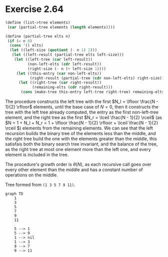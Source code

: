 # Exercise 2.64

```scheme
(define (list->tree elements)
 (car (partial-tree elements (length elements))))

(define (partial-tree elts n)
 (if (= n 0)
  (cons '() elts)
  (let ((left-size (quotient (- n 1) 2)))
   (let ((left-result (partial-tree elts left-size)))
    (let ((left-tree (car left-result))
          (non-left-elts (cdr left-result))
          (right-size (- n (+ left-size 1))))
     (let ((this-entry (car non-left-elts))
           (right-result (partial-tree (cdr non-left-elts) right-size)))
      (let ((right-tree (car right-result))
            (remaining-elts (cdr right-result)))
       (cons (make-tree this-entry left-tree right-tree) remaining-elts))))))))
```

The procedure constructs the left tree with the first
$N_l = \lfloor \frac{N - 1}{2} \rfloor$ elements, until the base case of
$N = 0$, then it constructs the tree with the left tree already computed, the
entry as the first non-left-tree element, and the right tree as the first
$N_r = \lceil \frac{N - 1}{2} \rceil$ (as $N = 1 + N_l + N_r = 1 + \lfloor
\frac{N - 1}{2} \rfloor + \lceil \frac{N - 1}{2} \rceil $) elements from the
remaining elements. We can see that the left recursion builds the binary tree of
the elements less than the middle, and the right tree build the one with the
elements greater than the middle, this satisfais both the binary search tree
invariant, and the balance of the tree, as the right tree at most one element
more than the left one, and every element is included in the tree.

The procedure's growth order is $\theta(N)$, as each recursive call goes over
every other element than the middle and has a constant number of operations on
the middle.

Tree formed from `(1 3 5 7 9 11)`.

```mermaid
graph TD
    1
    3
    5
    7
    9
    11

    5 --> 1
    5 --> 9
    1 --> nil
    1 --> 3
    9 --> 7
    9 --> 11
```
